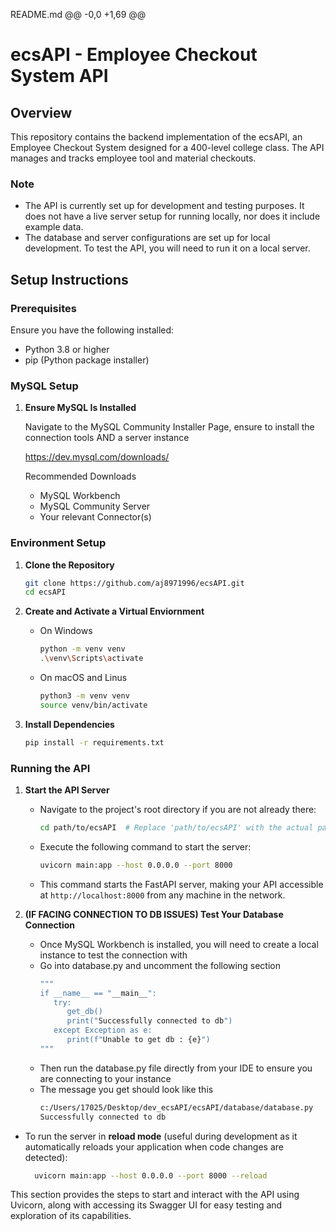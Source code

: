 README.md
@@ -0,0 +1,69 @@
# ecsAPI - Employee Checkout System API

## Overview

This repository contains the backend implementation of the ecsAPI, an Employee Checkout System designed for a 400-level college class. The API manages and tracks employee tool and material checkouts.

### Note

- The API is currently set up for development and testing purposes. It does not have a live server setup for running locally, nor does it include example data.
- The database and server configurations are set up for local development. To test the API, you will need to run it on a local server.

## Setup Instructions

### Prerequisites

Ensure you have the following installed:
- Python 3.8 or higher
- pip (Python package installer)
### MySQL Setup
1. **Ensure MySQL Is Installed**
   
   Navigate to the MySQL Community Installer Page, ensure to install the connection tools AND a server instance

   https://dev.mysql.com/downloads/

   Recommended Downloads
   - MySQL Workbench
   - MySQL Community Server
   - Your relevant Connector(s)
### Environment Setup

1. **Clone the Repository**

   ```bash
   git clone https://github.com/aj8971996/ecsAPI.git
   cd ecsAPI

2. **Create and Activate a Virtual Enviornment**
    - On Windows
        ```bash
        python -m venv venv
        .\venv\Scripts\activate
    - On macOS and Linus
        ```bash
        python3 -m venv venv
        source venv/bin/activate

3. **Install Dependencies**
    ```bash
    pip install -r requirements.txt

### Running the API

1. **Start the API Server**

   - Navigate to the project's root directory if you are not already there:
     ```bash
     cd path/to/ecsAPI  # Replace 'path/to/ecsAPI' with the actual path in your local machine
     
   - Execute the following command to start the server:
     ```bash
     uvicorn main:app --host 0.0.0.0 --port 8000

   - This command starts the FastAPI server, making your API accessible at `http://localhost:8000` from any machine in the network.

2. **(IF FACING CONNECTION TO DB ISSUES) Test Your Database Connection**
   - Once MySQL Workbench is installed, you will need to create a local instance to test the connection with
   - Go into database.py and uncomment the following section
      ```bash
      """
      if __name__ == "__main__":
         try:
            get_db()
            print("Successfully connected to db")
         except Exception as e:
            print(f"Unable to get db : {e}")
      """
   - Then run the database.py file directly from your IDE to ensure you are connecting to your instance
   - The message you get should look like this
      ```bash
      c:/Users/17025/Desktop/dev_ecsAPI/ecsAPI/database/database.py
      Successfully connected to db
- To run the server in **reload mode** (useful during development as it automatically reloads your application when code changes are detected):
   ```bash
     uvicorn main:app --host 0.0.0.0 --port 8000 --reload


This section provides the steps to start and interact with the API using Uvicorn, along with accessing its Swagger UI for easy testing and exploration of its capabilities.
